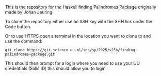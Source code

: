 This is the repository for the Haskell finding Palindromes Package originally made by Johan Jeuring

To clone the repository either use an SSH key with the SHH link under the Code button.

Or to use HTTPS open a terminal in the location you want to clone to and use the command:
```
git clone https://git.science.uu.nl/ics/sp/2025/v25b/finding-palindromes-package.git
```
This should then prompt for a login where you need to use your UU credentials (Solis ID) this should allow you to login
